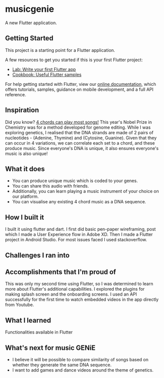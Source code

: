 # musicgenie

A new Flutter application.

## Getting Started

This project is a starting point for a Flutter application.

A few resources to get you started if this is your first Flutter project:

- [Lab: Write your first Flutter app](https://flutter.dev/docs/get-started/codelab)
- [Cookbook: Useful Flutter samples](https://flutter.dev/docs/cookbook)

For help getting started with Flutter, view our
[online documentation](https://flutter.dev/docs), which offers tutorials,
samples, guidance on mobile development, and a full API reference.

## Inspiration
Did you know? [4 chords can play most songs!](https://www.musical-u.com/learn/four-chords-and-the-truth/)
This year's Nobel Prize in Chemistry was for a method developed for genome editing. While I was exploring genetics, I realised that the DNA strands are made of 2 pairs of nucleotides - (Adenine, Thymine) and (Cytosine, Guanine). Given that they can occur in 4 variations, we can correlate each set to a chord, and these produce music. Since everyone's DNA is unique, it also ensures everyone's music is also unique!

## What it does
* You can produce unique music which is coded to your genes. 
* You can share this audio with friends. 
* Additionally, you can learn playing a music instrument of your choice on our platform. 
* You can visualise any existing 4 chord music as a DNA sequence.


## How I built it
I built it using flutter and dart. I first did basic pen-paper wireframing, post which I made a User Experience flow in Adobe XD. Then I made a Flutter project in Android Studio. For most issues faced I used stackoverflow.

## Challenges I ran into


## Accomplishments that I'm proud of
This was only my second time using Flutter, so I was determined to learn more about Flutter's additional capabilities. I explored the plugins for making splash screen and the onboarding screens. I used an API successfully for the first time to watch embedded videos in the app directly from Youtube.

## What I learned
Functionalities available in Flutter

## What's next for music GENiE
* I believe it will be possible to compare similarity of songs based on whether they generate the same DNA sequence. 
* I want to add games and dance videos around the theme of genetics.
